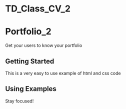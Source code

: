 # TD_Class_CV_2

# Portfolio_2

Get your users to know your portfolio

## Getting Started

This is a very easy to use example of html and css code

## Using Examples

Stay focused!

